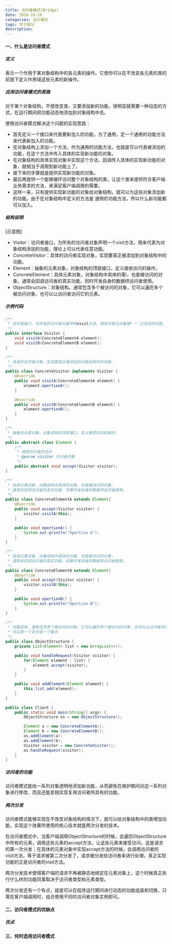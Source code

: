 ```yaml
---
title: 访问者模式(Bridge)
date: 2018-10-26
categories: 设计模式
tags: 学习笔记
description: 
---
```

#### 一、什么是访问者模式
##### 定义
表示一个作用于某对象结构中的各元素的操作。它使你可以在不改变各元素的类的前提下定义作用域这些元素的新操作。

##### 应用访问者模式的思路
对于某个对象结构，不想改变类，又要添加新的功能，很明显就需要一种动态的方式，在运行期间把功能动态地添加到对象结构中去。

使用访问者模式解决这个问题的实现思路：

- 首先定义一个接口来代表要新加入的功能，为了通用，定一个通用的功能方法来代表新加入的功能。
- 在对象结构上添加一个方法，作为通用的功能方法，也就是可以代表被添加的功能，在这个方法中传入具体的实现新功能的对象。
- 在对象结构的具体实现对象中实现这个方法，回调传入具体的实现新功能的对象，就相当于调用到新功能上了。
- 接下来的步骤就是提供实现新功能的对象。
- 最后再提供一个能够循环访问整个对象结构的类，让这个类来提供符合客户端业务需求的方法，来满足客户端调用的需要。
- 这样一来，只有提供实现新功能的对象给对象结构，就可以为这些对象添加新的功能，由于在对象结构中定义的方法是 通用的功能方法，所以什么新功能都可以加入。

##### 结构说明
[示意图]

- Visitor：访问者接口，为所有的访问者对象声明一个visit方法，用来代表为对象结构添加的功能，理论上可以代表任意功能。
- ConcreteVisitor：具体的访问者实现对象，实现要真正被添加到对象结构中的功能。
- Element：抽象的元素对象，对象结构的顶层接口，定义接收访问的操作。
- ConcreteElement：具体元素对象，对象结构中具体的需i，也是被访问的对象，通常会回调访问者的真实功能，同时开发自身的数据供访问者使用。
- ObjectStructure：对象结构，通常包含多个被访问的对象，它可以遍历多个被访问对象，也可以让访问者访问它的元素。

##### 示例代码
```java
/**
 * 访问者接口，为所有的访问者对象声明visit方法，用来代表为对象接* * 口添加的功能，可以代表任意的功能
 */
public interface Visitor {
    void visitA(ConcreteElementA element);
    void visitB(ConcreteElementB element);
}

/**
 * 具体的访问者对象，实现要真正被添加到对象结构中的功能。
 */
public class ConcreteVisitor implements Visitor {
    @Override
    public void visitA(ConcreteElementA element) {
        element.opertionA();
    }

    @Override
    public void visitB(ConcreteElementB element) {
        element.opertionB();
    }
}

/**
 * 抽象的元素对象，对象结构的顶层接口，定义接受访问的操作。
 */
public abstract class Element {
    /**
     * 接受访问者的访问
     * @param visitor 访问者对象
     */
    public abstract void accept(Visitor visitor);
}

/**
 * 具体元素对象，对象结构中具体的对象，也是被访问的对象，
 * 通常会回调访问者的真实功能，同事开发自身的数据供访问者使用。
 */
public class ConcreteElementA extends Element{
    @Override
    public void accept(Visitor visitor) {
        visitor.visitA(this);
    }

    public void opertionA() {
        System.out.println("Opertion A");
    }
}

/**
 * 具体元素对象，对象结构中具体的对象，也是被访问的对象，
 * 通常会回调访问者的真实功能，同事开发自身的数据供访问者使用。
 */
public class ConcreteElementB extends Element{
    @Override
    public void accept(Visitor visitor) {
        visitor.visitB(this);
    }

    public void opertionB() {
        System.out.println("Opertion B");
    }
}

/**
 * 对象结构，通常包含多个被访问的对象，它可以遍历多个被访问的对象，也可以让访问者访问它的元素。
 * 可以是一个复合或一个集合
 */
public class ObjectStructure {
    private List<Element> list = new ArrayList<>();

    public void handleRequest(Visitor visitor) {
        for(Element element : list) {
            element.accept(visitor);
        }
    }

    public void addElement(Element element) {
        this.list.add(element);
    }
}

public class Client {
    public static void main(String[] args) {
        ObjectStructure os = new ObjectStructure();

        Element a = new ConcreteElementA();
        Element b = new ConcreteElementB();
        os.addElement(a);
        os.addElement(b);
        Visitor visitor = new ConcreteVisitor();
        os.handleRequest(visitor);
    }
}
```

##### 访问者的功能
访问者模式能给一系列对象透明地添加新功能，从而避免在维护期间对这一系列对象进行修改，而且还能变相实现复用访问者所具有的功能。

##### 两次分发
访问者模式能够实现在不改变对象结构的情况下，就可以给对象结构中的类增加功能，实现这个效果所使用的核心技术就是两次分发的技术。

在访问者模式中，当客户端调用ObjectStructure的时候，会遍历ObjectStructure中所有的元素，调用这些元素的accept方法，让这些元素来接受访问，这是请求的第一次分发；在具体的元素对象中实现accept方法的时候，会调用访问者的visit方法，等于请求被第二次分发了，请求被分发给访问者来进行处理，真正实现功能的正是访问者的visit方法。

两次分发技术使得客户端的请求不再被静态地绑定在元素对象上，这个时候真正执行什么样的功能同事取决于访问者类型和元素类型。

两次分发还有一个有点，就是可以在程序运行期间进行动态的功能组装和切换，只需在客户端调用时，组合使用不同的访问者对象实例即可。



#### 二、访问者模式的优缺点
##### 优点


#### 三、何时选用访问者模式
